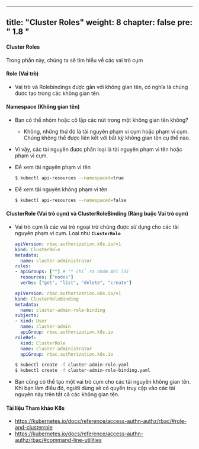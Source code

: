 
---
title: "Cluster Roles"
weight: 8
chapter: false
pre: "<b> 1.8 </b>"
---

#### Cluster Roles
  
Trong phần này, chúng ta sẽ tìm hiểu về các vai trò cụm

#### Role (Vai trò)
- Vai trò và Rolebindings được gắn với không gian tên, có nghĩa là chúng được tạo trong các không gian tên.
  

  
#### Namespace (Không gian tên)
- Bạn có thể nhóm hoặc cô lập các nút trong một không gian tên không?
  - Không, những thứ đó là tài nguyên phạm vi cụm hoặc phạm vi cụm. Chúng không thể được liên kết với bất kỳ không gian tên cụ thể nào.
  

  
- Vì vậy, các tài nguyên được phân loại là tài nguyên phạm vi tên hoặc phạm vi cụm.
  
- Để xem tài nguyên phạm vi tên
  ```bash
  $ kubectl api-resources --namespaced=true
  ```
- Để xem tài nguyên không phạm vi tên
  ```bash
  $ kubectl api-resources --namespaced=false
  ```
  
  
#### ClusterRole (Vai trò cụm) và ClusterRoleBinding (Ràng buộc Vai trò cụm)
- Vai trò cụm là các vai trò ngoại trừ chúng được sử dụng cho các tài nguyên phạm vi cụm. Loại như **`CLusterRole`** 
  ```yaml
  apiVersion: rbac.authorization.k8s.io/v1
  kind: ClusterRole
  metadata:
    name: cluster-administrator
  rules:
  - apiGroups: [""] # "" chỉ ra nhóm API lõi
    resources: ["nodes"]
    verbs: ["get", "list", "delete", "create"]
  ```
  ```yaml
  apiVersion: rbac.authorization.k8s.io/v1
  kind: ClusterRoleBinding
  metadata:
    name: cluster-admin-role-binding
  subjects:
  - kind: User
    name: cluster-admin
    apiGroup: rbac.authorization.k8s.io
  roleRef:
    kind: ClusterRole
    name: cluster-administrator
    apiGroup: rbac.authorization.k8s.io
  ```
  ```bash
  $ kubectl create -f cluster-admin-role.yaml
  $ kubectl create -f cluster-admin-role-binding.yaml
  ```
  
  
- Bạn cũng có thể tạo một vai trò cụm cho các tài nguyên không gian tên. Khi bạn làm điều đó, người dùng sẽ có quyền truy cập vào các tài nguyên này trên tất cả các không gian tên.

#### Tài liệu Tham khảo K8s
- https://kubernetes.io/docs/reference/access-authn-authz/rbac/#role-and-clusterrole
- https://kubernetes.io/docs/reference/access-authn-authz/rbac/#command-line-utilities